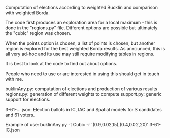 Computation of elections according to weighted Bucklin and comparison with weighted Borda.

The code first produces an exploration area for a local maximum - this is done in the "regions.py" file. Different options are possible but ultimately the "cubic" region was chosen. 

When the points option is chosen, a list of points is chosen, but another region is explored for the best weighted Borda results. As announced, this is all very ad-hoc and its use may still require modifying tables in regions.

It is best to look at the code to find out about options.

People who need to use or are interested in using this should get in touch with me.

buklinAny.py:	computation of elections and production of various results
regions.py:	generation of different weights to compute 
support.py:	generic support for elections.

3-61-....json: 	Election ballots in IC, IAC and Spatial models for 3 candidates and 61 voters.

Example of use: buklinAny.py -t Cubic -r '(0.9,0.02,15),(0.4,0.02,20)' 3-61-IC.json
